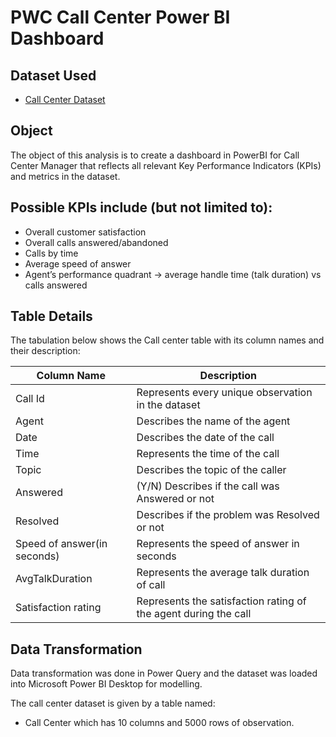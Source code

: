 # PWC Call Center Power BI Dashboard
## Dataset Used
- <a href="https://github.com/kalim-git/Forage-PWC-Switzerland-Power-BI-Virtual-Internship/blob/main/01%20Call-Center-Dataset.xlsx">Call Center Dataset</a>
## Object
The object of this analysis is to create a dashboard in PowerBI for Call Center Manager that reflects all relevant Key Performance Indicators (KPIs) and metrics in the dataset.
## Possible KPIs include (but not limited to):
- Overall customer satisfaction
- Overall calls answered/abandoned
- Calls by time
- Average speed of answer
- Agent’s performance quadrant -> average handle time (talk duration) vs calls answered
## Table Details
The tabulation below shows the Call center table with its column names and their description:

| Column Name | Description |
|--- | --- |
| Call Id | Represents every unique observation in the dataset |
| Agent | Describes the name of the agent |
| Date | Describes the date of the call |
| Time | Represents the time of the call |
| Topic | Describes the topic of the caller |
| Answered | (Y/N) Describes if the call was Answered or not |
| Resolved | Describes if the problem was Resolved or not |
| Speed of answer(in seconds) |	Represents the speed of answer in seconds|
| AvgTalkDuration	| Represents the average talk duration of call |
| Satisfaction rating |	Represents the satisfaction rating of the agent during the call |

## Data Transformation
Data transformation was done in Power Query and the dataset was loaded into Microsoft Power BI Desktop for modelling.

The call center dataset is given by a table named: 
- Call Center which has 10 columns and 5000 rows of observation.
